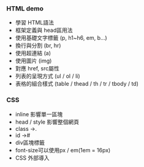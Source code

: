### HTML demo
- 學習 HTML語法
- 框架定義與 head區用法
- 使用基礎文字標籤 (p, h1~h6, em, b...)
- 換行與分割 (br, hr)
- 使用超連結 (a)
- 使用圖片 (img)
- 對應 href, src屬性
- 列表的呈現方式 (ul / ol / li)
- 表格的組合樣式 (table / thead / th / tr / tbody / td)

### CSS
- inline 影響單一區塊
- head / style 影響整個網頁
- class ->.
- id ->#
- div區塊標籤
- font-size可以使用px / em(1em = 16px)
- CSS 外部導入
